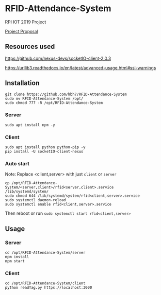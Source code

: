 # RFID-Attendance-System
RPI IOT 2019 Project

[Project Proposal](https://docs.google.com/document/d/1QlV8jkIaQD0IFdyguDEGK3X-7NJBnk0Imp9yfcRr-jM)

## Resources used

https://github.com/nexus-devs/socketIO-client-2.0.3

https://urllib3.readthedocs.io/en/latest/advanced-usage.html#ssl-warnings

## Installation
```
git clone https://github.com/hbh7/RFID-Attendance-System
sudo mv RFID-Attendance-System /opt/
sudo chmod 777 -R /opt/RFID-Attendance-System
```

### Server
```
sudo apt install npm -y
```

### Client
```
sudo apt install python python-pip -y
pip install -U socketIO-client-nexus
```

### Auto start
Note: Replace <client,server> with just `client` or `server` 
```
cp /opt/RFID-Attendance-System/<server,client>/rfid<server,client>.service /lib/systemd/system/
sudo chmod 644 /lib/systemd/system/rfid<client,server>.service
sudo systemctl daemon-reload
sudo systemctl enable rfid<client,server>.service
```
Then reboot or run `sudo systemctl start rfid<client,server>`

## Usage

### Server
```
cd /opt/RFID-Attendance-System/server
npm install
npm start
```

### Client 
```
cd /opt/RFID-Attendance-System/client
python readTag.py https://localhost:3000
```
